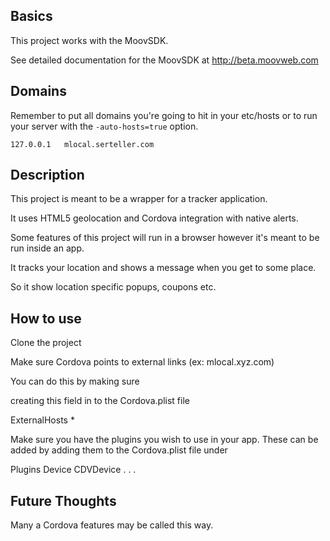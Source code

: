## Basics
This project works with the MoovSDK.

See detailed documentation for the MoovSDK at http://beta.moovweb.com

## Domains
Remember to put all domains you're going to hit in your etc/hosts
or to run your server with the `-auto-hosts=true` option.

    127.0.0.1 	mlocal.serteller.com

## Description

This project is meant to be a wrapper for a tracker application.

It uses HTML5 geolocation and Cordova integration with native alerts.

Some features of this project will run in a browser however it's meant to be run inside an app.

It tracks your location and shows a message when you get to some place.

So it show location specific popups, coupons etc.

## How to use

Clone the project

Make sure Cordova points to external links (ex: mlocal.xyz.com)

You can do this by making sure 

creating this field in to the Cordova.plist file

  <key>ExternalHosts</key>
  <array>
    <string>*</string>
  </array>

Make sure you have the plugins you wish to use in your app.
These can be added by adding them to the Cordova.plist file under

  <key>Plugins</key>
  <dict>
	  <key>Device</key>
	  <string>CDVDevice</string>
	  .
	  .
	  .
	

## Future Thoughts

Many a Cordova features may be called this way.
